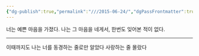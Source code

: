 ```yaml
---
{"dg-publish":true,"permalink":"///2015-06-24/","dgPassFrontmatter":true}
---
```


너는 예쁜 마음을 가졌다.
나는 그 마음을 네게서, 한번도 잊어본 적이 없다.

---

이때까지도 나는 너를 동경하는 줄로만 알았다
사랑하는 줄 몰랐다